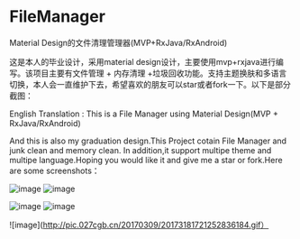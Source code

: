 # FileManager
Material Design的文件清理管理器(MVP+RxJava/RxAndroid)

这是本人的毕业设计，采用material design设计，主要使用mvp+rxjava进行编写。该项目主要有文件管理 + 内存清理 +垃圾回收功能。支持主题换肤和多语言切换，本人会一直维护下去，希望喜欢的朋友可以star或者fork一下。以下是部分截图：


English Translation : This is a File Manager using Material Design(MVP + RxJava/RxAndroid)

And this is also my graduation design.This Project cotain File Manager and junk clean and memory clean.
In addition,it support multipe theme and multipe language.Hoping you would like it and give me a star or fork.Here are some screenshots：

![image](http://upload.ouliu.net/i/20170312023524t5nf9.jpeg)
![image](http://upload.ouliu.net/i/20170312023500g8k9i.jpeg)     


![image](http://upload.ouliu.net/i/20170312023425mdd8l.jpeg)
![image](http://upload.ouliu.net/i/20170312023011zawj8.jpeg)


![image](http://pic.027cgb.cn/20170309/20173181721252836184.gif）
